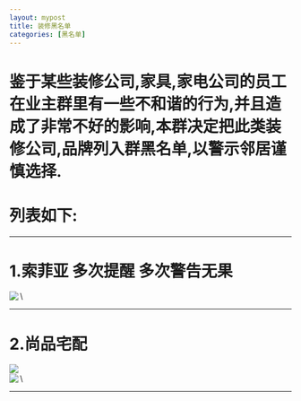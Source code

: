 ```yaml
---
layout: mypost
title: 装修黑名单
categories: [黑名单]
---
```


 
# **鉴于某些装修公司,家具,家电公司的员工在业主群里有一些不和谐的行为,并且造成了非常不好的影响,本群决定把此类装修公司,品牌列入群黑名单,以警示邻居谨慎选择.**

# **列表如下:**

***

# **1.索菲亚** 多次提醒 多次警告无果 
<img  src="wx_sfy.jpg" align='left'/>\
  
*** 
# **2.尚品宅配**
<img  src="wx_spzp.jpg" align='left'/>\
<img  src="wx_spzp2.jpg" align='left'/>\ 
    
*** 